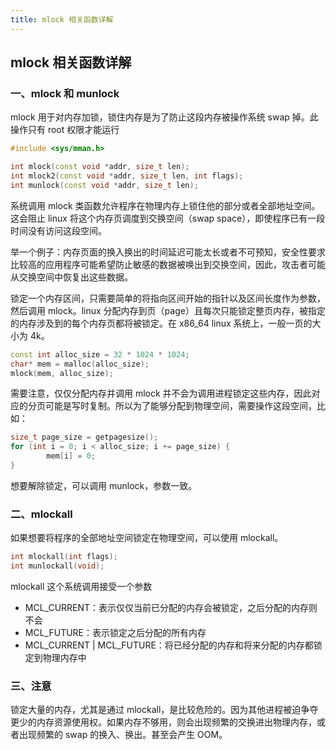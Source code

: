 ```yaml
---
title: mlock 相关函数详解
---
```


## mlock 相关函数详解

### 一、mlock 和 munlock

mlock 用于对内存加锁，锁住内存是为了防止这段内存被操作系统 swap 掉。此操作只有 root 权限才能运行

```c++
#include <sys/mman.h>

int mlock(const void *addr, size_t len);
int mlock2(const void *addr, size_t len, int flags);
int munlock(const void *addr, size_t len);
```

系统调用 mlock 类函数允许程序在物理内存上锁住他的部分或者全部地址空间。这会阻止 linux 将这个内存页调度到交换空间（swap space），即使程序已有一段时间没有访问这段空间。

举一个例子：内存页面的换入换出的时间延迟可能太长或者不可预知，安全性要求比较高的应用程序可能希望防止敏感的数据被唤出到交换空间，因此，攻击者可能从交换空间中恢复出这些数据。

锁定一个内存区间，只需要简单的将指向区间开始的指针以及区间长度作为参数，然后调用 mlock。linux 分配内存到页（page）且每次只能锁定整页内存，被指定的内存涉及到的每个内存页都将被锁定。在 x86_64 linux 系统上，一般一页的大小为 4k。

```c++
const int alloc_size = 32 * 1024 * 1024;
char* mem = malloc(alloc_size);
mlock(mem, alloc_size);
```

需要注意，仅仅分配内存并调用 mlock 并不会为调用进程锁定这些内存，因此对应的分页可能是写时复制。所以为了能够分配到物理空间，需要操作这段空间，比如：

```c++
size_t page_size = getpagesize();
for (int i = 0; i < alloc_size; i += page_size) {
		mem[i] = 0;
} 
```

想要解除锁定，可以调用 munlock，参数一致。

### 二、mlockall

如果想要将程序的全部地址空间锁定在物理空间，可以使用 mlockall。

```c++
int mlockall(int flags);
int munlockall(void);
```

mlockall 这个系统调用接受一个参数

- MCL_CURRENT：表示仅仅当前已分配的内存会被锁定，之后分配的内存则不会
- MCL_FUTURE：表示锁定之后分配的所有内存
- MCL_CURRENT | MCL_FUTURE：将已经分配的内存和将来分配的内存都锁定到物理内存中

### 三、注意

锁定大量的内存，尤其是通过 mlockall，是比较危险的。因为其他进程被迫争夺更少的内存资源使用权。如果内存不够用，则会出现频繁的交换进出物理内存，或者出现频繁的 swap 的换入、换出。甚至会产生 OOM。